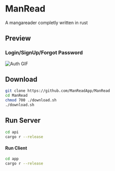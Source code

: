 # ManRead

A mangareader completly written in rust
## Preview
### Login/SignUp/Forgot Password
![Auth GIF](assets/auth.gif)
## Download
```sh
git clone https://github.com/ManReadApp/ManRead
cd ManRead
chmod 700 ./download.sh
./download.sh
```

## Run Server
```sh
cd api
cargo r --release
```

#### Run Client
```sh
cd app
cargo r --release
```